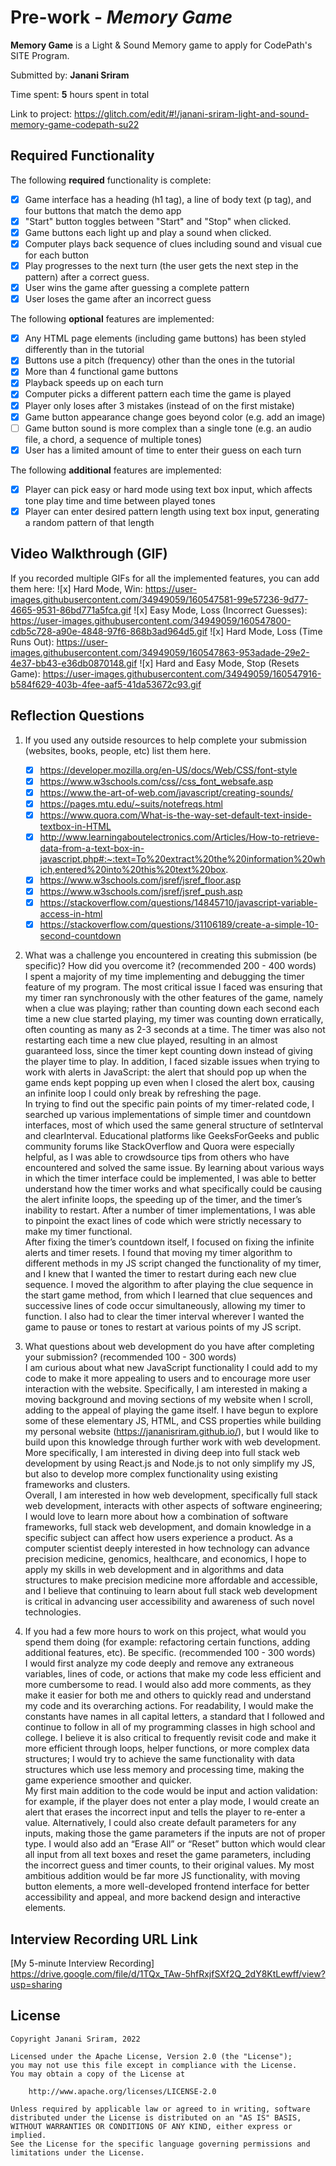 # Pre-work - *Memory Game*

**Memory Game** is a Light & Sound Memory game to apply for CodePath's SITE Program. 

Submitted by: **Janani Sriram**

Time spent: **5** hours spent in total

Link to project: https://glitch.com/edit/#!/janani-sriram-light-and-sound-memory-game-codepath-su22

## Required Functionality

The following **required** functionality is complete:

* [x] Game interface has a heading (h1 tag), a line of body text (p tag), and four buttons that match the demo app
* [x] "Start" button toggles between "Start" and "Stop" when clicked. 
* [x] Game buttons each light up and play a sound when clicked. 
* [x] Computer plays back sequence of clues including sound and visual cue for each button
* [x] Play progresses to the next turn (the user gets the next step in the pattern) after a correct guess. 
* [x] User wins the game after guessing a complete pattern
* [x] User loses the game after an incorrect guess

The following **optional** features are implemented:

* [x] Any HTML page elements (including game buttons) has been styled differently than in the tutorial
* [x] Buttons use a pitch (frequency) other than the ones in the tutorial
* [x] More than 4 functional game buttons
* [x] Playback speeds up on each turn
* [x] Computer picks a different pattern each time the game is played
* [x] Player only loses after 3 mistakes (instead of on the first mistake)
* [x] Game button appearance change goes beyond color (e.g. add an image)
* [ ] Game button sound is more complex than a single tone (e.g. an audio file, a chord, a sequence of multiple tones)
* [x] User has a limited amount of time to enter their guess on each turn

The following **additional** features are implemented:

- [x] Player can pick easy or hard mode using text box input, which affects tone play time and time between played tones
- [x] Player can enter desired pattern length using text box input, generating a random pattern of that length

## Video Walkthrough (GIF)

If you recorded multiple GIFs for all the implemented features, you can add them here:
![x] Hard Mode, Win: https://user-images.githubusercontent.com/34949059/160547581-99e57236-9d77-4665-9531-86bd771a5fca.gif
![x] Easy Mode, Loss (Incorrect Guesses): https://user-images.githubusercontent.com/34949059/160547800-cdb5c728-a90e-4848-97f6-868b3ad964d5.gif
![x] Hard Mode, Loss (Time Runs Out): https://user-images.githubusercontent.com/34949059/160547863-953adade-29e2-4e37-bb43-e36db0870148.gif
![x] Hard and Easy Mode, Stop (Resets Game): https://user-images.githubusercontent.com/34949059/160547916-b584f629-403b-4fee-aaf5-41da53672c93.gif

## Reflection Questions
1. If you used any outside resources to help complete your submission (websites, books, people, etc) list them here. 
    - [x] https://developer.mozilla.org/en-US/docs/Web/CSS/font-style
    - [x] https://www.w3schools.com/css//css_font_websafe.asp
    - [x] https://www.the-art-of-web.com/javascript/creating-sounds/
    - [x] https://pages.mtu.edu/~suits/notefreqs.html
    - [x] https://www.quora.com/What-is-the-way-set-default-text-inside-textbox-in-HTML
    - [x] http://www.learningaboutelectronics.com/Articles/How-to-retrieve-data-from-a-text-box-in-javascript.php#:~:text=To%20extract%20the%20information%20which,entered%20into%20this%20text%20box.
    - [x] https://www.w3schools.com/jsref/jsref_floor.asp
    - [x] https://www.w3schools.com/jsref/jsref_push.asp
    - [x] https://stackoverflow.com/questions/14845710/javascript-variable-access-in-html
    - [x] https://stackoverflow.com/questions/31106189/create-a-simple-10-second-countdown

2. What was a challenge you encountered in creating this submission (be specific)? How did you overcome it? (recommended 200 - 400 words) <br />
I spent a majority of my time implementing and debugging the timer feature of my program. The most critical issue I faced was ensuring that my timer ran synchronously with the other features of the game, namely when a clue was playing; rather than counting down each second each time a new clue started playing, my timer was counting down erratically, often counting as many as 2-3 seconds at a time. The timer was also not restarting each time a new clue played, resulting in an almost guaranteed loss, since the timer kept counting down instead of giving the player time to play. In addition, I faced sizable issues when trying to work with alerts in JavaScript: the alert that should pop up when the game ends kept popping up even when I closed the alert box, causing an infinite loop I could only break by refreshing the page. <br />
In trying to find out the specific pain points of my timer-related code, I searched up various implementations of simple timer and countdown interfaces, most of which used the same general structure of setInterval and clearInterval. Educational platforms like GeeksForGeeks and public community forums like StackOverflow and Quora were especially helpful, as I was able to crowdsource tips from others who have encountered and solved the same issue. By learning about various ways in which the timer interface could be implemented, I was able to better understand how the timer works and what specifically could be causing the alert infinite loops, the speeding up of the timer, and the timer’s inability to restart. After a number of timer implementations, I was able to pinpoint the exact lines of code which were strictly necessary to make my timer functional. <br />
After fixing the timer’s countdown itself, I focused on fixing the infinite alerts and timer resets. I found that moving my timer algorithm to different methods in my JS script changed the functionality of my timer, and I knew that I wanted the timer to restart during each new clue sequence. I moved the algorithm to after playing the clue sequence in the start game method, from which I learned that clue sequences and successive lines of code occur simultaneously, allowing my timer to function. I also had to clear the timer interval wherever I wanted the game to pause or tones to restart at various points of my JS script.

3. What questions about web development do you have after completing your submission? (recommended 100 - 300 words) <br />
I am curious about what new JavaScript functionality I could add to my code to make it more appealing to users and to encourage more user interaction with the website. Specifically, I am interested in making a moving background and moving sections of my website when I scroll, adding to the appeal of playing the game itself. I have begun to explore some of these elementary JS, HTML, and CSS properties while building my personal website (https://jananisriram.github.io/), but I would like to build upon this knowledge through further work with web development. More specifically, I am interested in diving deep into full stack web development by using React.js and Node.js to not only simplify my JS, but also to develop more complex functionality using existing frameworks and clusters. <br />
Overall, I am interested in how web development, specifically full stack web development, interacts with other aspects of software engineering; I would love to learn more about how a combination of software frameworks, full stack web development, and domain knowledge in a specific subject can affect how users experience a product. As a computer scientist deeply interested in how technology can advance precision medicine, genomics, healthcare, and economics, I hope to apply my skills in web development and in algorithms and data structures to make precision medicine more affordable and accessible, and I believe that continuing to learn about full stack web development is critical in advancing user accessibility and awareness of such novel technologies.

4. If you had a few more hours to work on this project, what would you spend them doing (for example: refactoring certain functions, adding additional features, etc). Be specific. (recommended 100 - 300 words) <br />
I would first analyze my code deeply and remove any extraneous variables, lines of code, or actions that make my code less efficient and more cumbersome to read. I would also add more comments, as they make it easier for both me and others to quickly read and understand my code and its overarching actions. For readability, I would make the constants have names in all capital letters, a standard that I followed and continue to follow in all of my programming classes in high school and college. I believe it is also critical to frequently revisit code and make it more efficient through loops, helper functions, or more complex data structures; I would try to achieve the same functionality with data structures which use less memory and processing time, making the game experience smoother and quicker. <br />
My first main addition to the code would be input and action validation: for example, if the player does not enter a play mode, I would create an alert that erases the incorrect input and tells the player to re-enter a value. Alternatively, I could also create default parameters for any inputs, making those the game parameters if the inputs are not of proper type. I would also add an “Erase All” or “Reset” button which would clear all input from all text boxes and reset the game parameters, including the incorrect guess and timer counts, to their original values. My most ambitious addition would be far more JS functionality, with moving button elements, a more well-developed frontend interface for better accessibility and appeal, and more backend design and interactive elements.



## Interview Recording URL Link

[My 5-minute Interview Recording] https://drive.google.com/file/d/1TQx_TAw-5hfRxjfSXf2Q_2dY8KtLewff/view?usp=sharing


## License

    Copyright Janani Sriram, 2022

    Licensed under the Apache License, Version 2.0 (the "License");
    you may not use this file except in compliance with the License.
    You may obtain a copy of the License at

        http://www.apache.org/licenses/LICENSE-2.0

    Unless required by applicable law or agreed to in writing, software
    distributed under the License is distributed on an "AS IS" BASIS,
    WITHOUT WARRANTIES OR CONDITIONS OF ANY KIND, either express or implied.
    See the License for the specific language governing permissions and
    limitations under the License.
